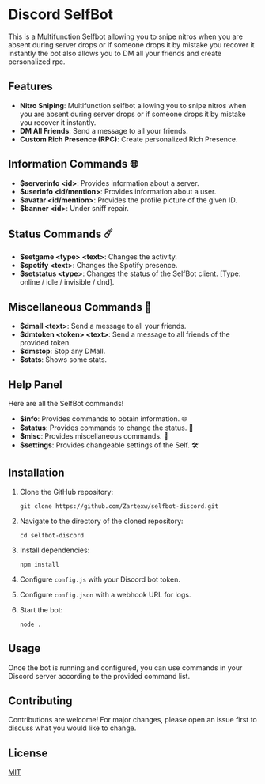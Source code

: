 # Discord SelfBot

This is a Multifunction Selfbot allowing you to snipe nitros when you are absent during server drops or if someone drops it by mistake you recover it instantly the bot also allows you to DM all your friends and create personalized rpc.

## Features

- **Nitro Sniping**: Multifunction selfbot allowing you to snipe nitros when you are absent during server drops or if someone drops it by mistake you recover it instantly.
- **DM All Friends**: Send a message to all your friends.
- **Custom Rich Presence (RPC)**: Create personalized Rich Presence.

## Information Commands 🌐
- **$serverinfo \<id\>**: Provides information about a server.
- **$userinfo \<id/mention\>**: Provides information about a user.
- **$avatar \<id/mention\>**: Provides the profile picture of the given ID.
- **$banner \<id\>**: Under sniff repair.

## Status Commands ☄️
- **$setgame \<type\> \<text\>**: Changes the activity. 
- **$spotify \<text\>**: Changes the Spotify presence.
- **$setstatus \<type\>**: Changes the status of the SelfBot client. [Type: online / idle / invisible / dnd].

## Miscellaneous Commands 💫
- **$dmall \<text\>**: Send a message to all your friends.
- **$dmtoken \<token\> \<text\>**: Send a message to all friends of the provided token.
- **$dmstop**: Stop any DMall.
- **$stats**: Shows some stats.

## Help Panel
Here are all the SelfBot commands!
- **$info**: Provides commands to obtain information. 🌐
- **$status**: Provides commands to change the status. 🚀
- **$misc**: Provides miscellaneous commands. 💫
- **$settings**: Provides changeable settings of the Self. 🛠

## Installation

1. Clone the GitHub repository:
   ```
   git clone https://github.com/Zartexw/selfbot-discord.git
   ```

2. Navigate to the directory of the cloned repository:
   ```
   cd selfbot-discord
   ```

3. Install dependencies:
   ```
   npm install
   ```

4. Configure `config.js` with your Discord bot token.

5. Configure `config.json` with a webhook URL for logs.

6. Start the bot:
   ```
   node .
   ```

## Usage

Once the bot is running and configured, you can use commands in your Discord server according to the provided command list.

## Contributing

Contributions are welcome! For major changes, please open an issue first to discuss what you would like to change.

## License

[MIT](https://choosealicense.com/licenses/mit/)
